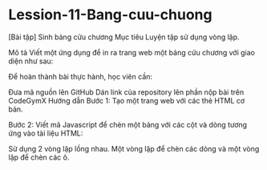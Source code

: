 # Lession-11-Bang-cuu-chuong
[Bài tập] Sinh bảng cửu chương
Mục tiêu
Luyện tập sử dụng vòng lặp.

Mô tả
Viết một ứng dụng để in ra trang web một bảng cửu chương với giao diện như sau:



Để hoàn thành bài thực hành, học viên cần:

Đưa mã nguồn lên GitHub
Dán link của repository lên phần nộp bài trên CodeGymX
Hướng dẫn
Bước 1: Tạo một trang web với các thẻ HTML cơ bản.

Bước 2: Viết mã Javascript để chèn một bảng với các cột và dòng tương ứng vào tài liệu HTML:

Sử dụng 2 vòng lặp lồng nhau. Một vòng lặp để chèn các dòng và một vòng lặp để chèn các ô.